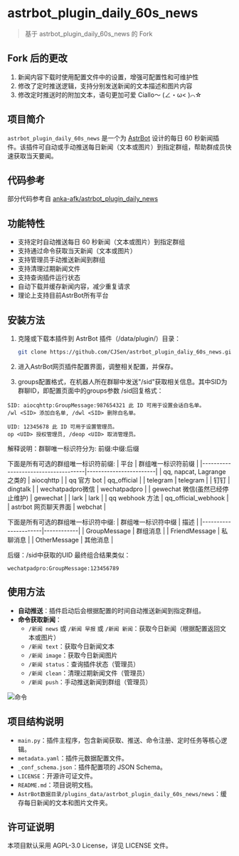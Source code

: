 # astrbot_plugin_daily_60s_news
> 基于 astrbot_plugin_daily_60s_news 的 Fork

## Fork 后的更改

1. 新闻内容下载时使用配置文件中的设置，增强可配置性和可维护性
2. 修改了定时推送逻辑，支持分别发送新闻的文本描述和图片内容
3. 修改定时推送时的附加文本，语句更加可爱 Ciallo～ (∠・ω< )⌒☆

## 项目简介

`astrbot_plugin_daily_60s_news` 是一个为 [AstrBot](https://github.com/AstrBotDevs/AstrBot) 设计的每日 60 秒新闻插件。该插件可自动或手动推送每日新闻（文本或图片）到指定群组，帮助群成员快速获取当天要闻。

## 代码参考
部分代码参考自 [anka-afk/astrbot_plugin_daily_news](https://github.com/anka-afk/astrbot_plugin_daily_news)

## 功能特性

- 支持定时自动推送每日 60 秒新闻（文本或图片）到指定群组
- 支持通过命令获取当天新闻（文本或图片）
- 支持管理员手动推送新闻到群组
- 支持清理过期新闻文件
- 支持查询插件运行状态
- 自动下载并缓存新闻内容，减少重复请求
- 理论上支持目前AstrBot所有平台

## 安装方法

1. 克隆或下载本插件到 AstrBot 插件（/data/plugin/）目录：
   ```bash
   git clone https://github.com/CJSen/astrbot_plugin_daliy_60s_news.git
   ```
2. 进入AstrBot网页插件配置界面，调整相关配置，并保存。

3. groups配置格式，在机器人所在群聊中发送"/sid"获取相关信息。其中SID为群聊ID，即配置页面中的groups参数
/sid回复格式：
```
SID: aiocqhttp:GroupMessage:987654321 此 ID 可用于设置会话白名单。
/wl <SID> 添加白名单, /dwl <SID> 删除白名单。

UID: 12345678 此 ID 可用于设置管理员。
op <UID> 授权管理员, /deop <UID> 取消管理员。
```

解释说明：群聊唯一标识符分为: 前缀:中缀:后缀

下面是所有可选的群组唯一标识符前缀:
| 平台                                | 群组唯一标识符前缀     |
|-------------------------------------|------------------------|
| qq, napcat, Lagrange 之类的         | aiocqhttp              |
| qq 官方 bot                         | qq_official            |
| telegram                            | telegram               |
| 钉钉                                | dingtalk               |
| wechatpadpro微信                    | wechatpadpro           |
| gewechat 微信(虽然已经停止维护)     | gewechat               |
| lark                                | lark                   |
| qq webhook 方法                     | qq_official_webhook    |
| astrbot 网页聊天界面                | webchat                |

下面是所有可选的群组唯一标识符中缀:
| 群组唯一标识符中缀   | 描述       |
|----------------------|------------|
| GroupMessage         | 群组消息   |
| FriendMessage        | 私聊消息   |
| OtherMessage         | 其他消息   |

后缀：/sid中获取的UID
最终组合结果类似：
```text
wechatpadpro:GroupMessage:123456789
```

## 使用方法

- **自动推送**：插件启动后会根据配置的时间自动推送新闻到指定群组。
- **命令获取新闻**：
  - `/新闻 news` 或 `/新闻 早报` 或 `/新闻 新闻`：获取今日新闻（根据配置返回文本或图片）
  - `/新闻 text`：获取今日新闻文本
  - `/新闻 image`：获取今日新闻图片
  - `/新闻 status`：查询插件状态（管理员）
  - `/新闻 clean`：清理过期新闻文件（管理员）
  - `/新闻 push`：手动推送新闻到群组（管理员）

![命令](./static/image.png)

## 项目结构说明

- `main.py`：插件主程序，包含新闻获取、推送、命令注册、定时任务等核心逻辑。
- `metadata.yaml`：插件元数据配置文件。
- `_conf_schema.json`：插件配置项的 JSON Schema。
- `LICENSE`：开源许可证文件。
- `README.md`：项目说明文档。
- `AstrBot数据目录/plugins_data/astrbot_plugin_daily_60s_news/news`：缓存每日新闻的文本和图片文件夹。

## 许可证说明

本项目默认采用 AGPL-3.0 License，详见 LICENSE 文件。
